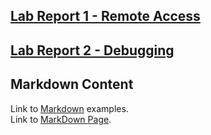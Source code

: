 ## [Lab Report 1 - Remote Access](https://allkeng.github.io/cse15l-lab-reports/lab-report-1-week-2.html)  
 
## [Lab Report 2 - Debugging](https://allkeng.github.io/cse15l-lab-reports/lab-report-2-week-4.html)   
  
## Markdown Content    
Link to [Markdown](https://github.com/AllKeng/cse15l-lab-reports/blob/main/markDownStuff.md) examples.  
Link to [MarkDown Page](https://allkeng.github.io/cse15l-lab-reports/markDownStuff.html).    
